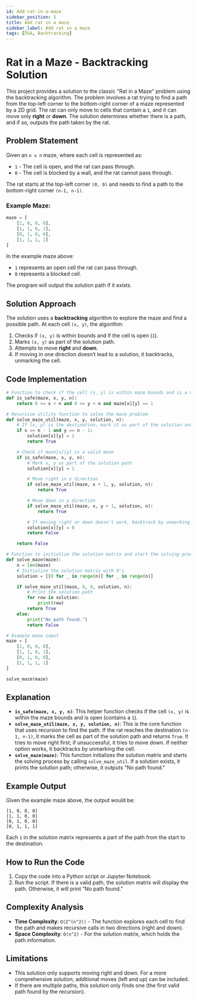 ```yaml
---
id: Add-rat-in-a-maze
sidebar_position: 5
title: Add rat in a maze
sidebar_label: Add rat in a maze
tags: [DSA, Backtracking]
---
```


# Rat in a Maze - Backtracking Solution

This project provides a solution to the classic "Rat in a Maze" problem using the backtracking algorithm. The problem involves a rat trying to find a path from the top-left corner to the bottom-right corner of a maze represented by a 2D grid. The rat can only move to cells that contain a `1`, and it can move only **right** or **down**. The solution determines whether there is a path, and if so, outputs the path taken by the rat.

## Problem Statement

Given an `n x n` maze, where each cell is represented as:
- `1` - The cell is open, and the rat can pass through.
- `0` - The cell is blocked by a wall, and the rat cannot pass through.

The rat starts at the top-left corner `(0, 0)` and needs to find a path to the bottom-right corner `(n-1, n-1)`.

### Example Maze:

```python
maze = [
    [1, 0, 0, 0],
    [1, 1, 0, 1],
    [0, 1, 0, 0],
    [1, 1, 1, 1]
]
```

In the example maze above:
- `1` represents an open cell the rat can pass through.
- `0` represents a blocked cell.

The program will output the solution path if it exists.

## Solution Approach

The solution uses a **backtracking** algorithm to explore the maze and find a possible path. At each cell `(x, y)`, the algorithm:
1. Checks if `(x, y)` is within bounds and if the cell is open (`1`).
2. Marks `(x, y)` as part of the solution path.
3. Attempts to move **right** and **down**.
4. If moving in one direction doesn’t lead to a solution, it backtracks, unmarking the cell.

## Code Implementation

```python
# Function to check if the cell (x, y) is within maze bounds and is a valid path
def is_safe(maze, x, y, n):
    return 0 <= x < n and 0 <= y < n and maze[x][y] == 1

# Recursive utility function to solve the maze problem
def solve_maze_util(maze, x, y, solution, n):
    # If (x, y) is the destination, mark it as part of the solution and return True
    if x == n - 1 and y == n - 1:
        solution[x][y] = 1
        return True

    # Check if maze[x][y] is a valid move
    if is_safe(maze, x, y, n):
        # Mark x, y as part of the solution path
        solution[x][y] = 1

        # Move right in x direction
        if solve_maze_util(maze, x + 1, y, solution, n):
            return True

        # Move down in y direction
        if solve_maze_util(maze, x, y + 1, solution, n):
            return True

        # If moving right or down doesn't work, backtrack by unmarking x, y
        solution[x][y] = 0
        return False

    return False

# Function to initialize the solution matrix and start the solving process
def solve_maze(maze):
    n = len(maze)
    # Initialize the solution matrix with 0's
    solution = [[0 for _ in range(n)] for _ in range(n)]

    if solve_maze_util(maze, 0, 0, solution, n):
        # Print the solution path
        for row in solution:
            print(row)
        return True
    else:
        print("No path found.")
        return False

# Example maze input
maze = [
    [1, 0, 0, 0],
    [1, 1, 0, 1],
    [0, 1, 0, 0],
    [1, 1, 1, 1]
]

solve_maze(maze)
```

## Explanation

- **`is_safe(maze, x, y, n)`**: This helper function checks if the cell `(x, y)` is within the maze bounds and is open (contains a `1`).
- **`solve_maze_util(maze, x, y, solution, n)`**: This is the core function that uses recursion to find the path. If the rat reaches the destination `(n-1, n-1)`, it marks the cell as part of the solution path and returns `True`. It tries to move right first; if unsuccessful, it tries to move down. If neither option works, it backtracks by unmarking the cell.
- **`solve_maze(maze)`**: This function initializes the solution matrix and starts the solving process by calling `solve_maze_util`. If a solution exists, it prints the solution path; otherwise, it outputs "No path found."

## Example Output

Given the example maze above, the output would be:

```
[1, 0, 0, 0]
[1, 1, 0, 0]
[0, 1, 0, 0]
[0, 1, 1, 1]
```

Each `1` in the solution matrix represents a part of the path from the start to the destination.

## How to Run the Code

1. Copy the code into a Python script or Jupyter Notebook.
2. Run the script. If there is a valid path, the solution matrix will display the path. Otherwise, it will print "No path found."

## Complexity Analysis

- **Time Complexity**: `O(2^(n^2))` - The function explores each cell to find the path and makes recursive calls in two directions (right and down).
- **Space Complexity**: `O(n^2)` - For the solution matrix, which holds the path information.

## Limitations

- This solution only supports moving right and down. For a more comprehensive solution, additional moves (left and up) can be included.
- If there are multiple paths, this solution only finds one (the first valid path found by the recursion).
